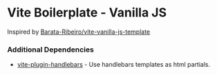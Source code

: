 # Vite Boilerplate - Vanilla JS

Inspired by [Barata-Ribeiro/vite-vanilla-js-template](https://github.com/Barata-Ribeiro/vite-vanilla-js-template)

### Additional Dependencies

- [vite-plugin-handlebars](https://github.com/alexlafroscia/vite-plugin-handlebars) - Use handlebars templates as html partials.
